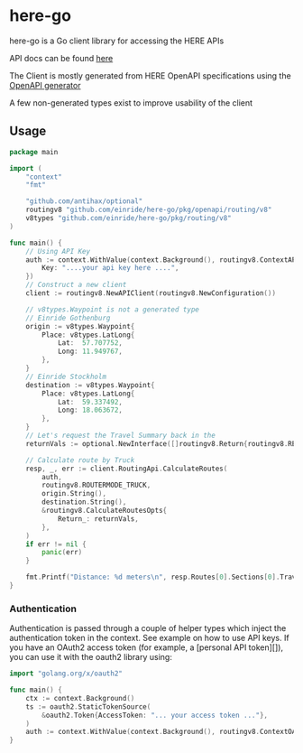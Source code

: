 # here-go

here-go is a Go client library for accessing the HERE APIs

API docs can be found [here](https://developer.here.com/documentation/)

The Client is mostly generated from HERE OpenAPI specifications using the
[OpenAPI generator](https://github.com/OpenAPITools/openapi-generator)

A few non-generated types exist to improve usability of the client

## Usage

```go
package main

import (
	"context"
	"fmt"

	"github.com/antihax/optional"
	routingv8 "github.com/einride/here-go/pkg/openapi/routing/v8"
	v8types "github.com/einride/here-go/pkg/routing/v8"
)

func main() {
	// Using API Key
	auth := context.WithValue(context.Background(), routingv8.ContextAPIKey, routingv8.APIKey{
		Key: "....your api key here ....",
	})
	// Construct a new client
	client := routingv8.NewAPIClient(routingv8.NewConfiguration())

	// v8types.Waypoint is not a generated type
	// Einride Gothenburg
	origin := v8types.Waypoint{
		Place: v8types.LatLong{
			Lat:  57.707752,
			Long: 11.949767,
		},
	}
	// Einride Stockholm
	destination := v8types.Waypoint{
		Place: v8types.LatLong{
			Lat:  59.337492,
			Long: 18.063672,
		},
	}
	// Let's request the Travel Summary back in the
	returnVals := optional.NewInterface([]routingv8.Return{routingv8.RETURN_TRAVEL_SUMMARY})

	// Calculate route by Truck
	resp, _, err := client.RoutingApi.CalculateRoutes(
		auth,
		routingv8.ROUTERMODE_TRUCK,
		origin.String(),
		destination.String(),
		&routingv8.CalculateRoutesOpts{
			Return_: returnVals,
		},
	)
	if err != nil {
		panic(err)
	}

	fmt.Printf("Distance: %d meters\n", resp.Routes[0].Sections[0].TravelSummary.Length)
}
```

### Authentication

Authentication is passed through a couple of helper types which inject the
authentication token in the context. See example on how to use API keys.
If you have an OAuth2 access token (for example, a [personal
API token][]), you can use it with the oauth2 library using:

```go
import "golang.org/x/oauth2"

func main() {
	ctx := context.Background()
	ts := oauth2.StaticTokenSource(
		&oauth2.Token{AccessToken: "... your access token ..."},
	)
	auth := context.WithValue(context.Background(), routingv8.ContextOAuth2, ts)
}
```

